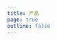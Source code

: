 ```yaml
---
title: 产品
page: true
outline: false
---
```


<script setup>
import AllProducts from '../AllProducts.vue'
</script>

<AllProducts category="刀闸阀" />
